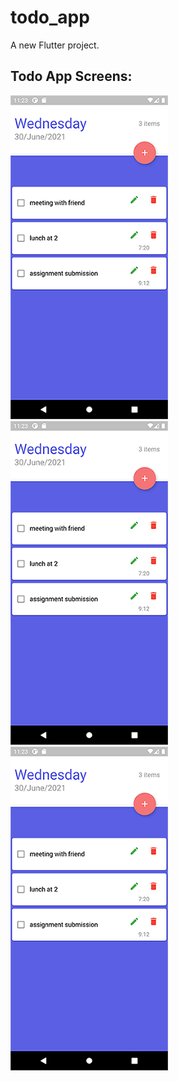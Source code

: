 # todo_app

A new Flutter project.

## Todo App Screens:
![screen-1](screens/flutter-01.png)  ![screen-1](screens/flutter-01.png)  ![screen-1](screens/flutter-01.png)


